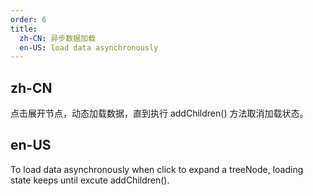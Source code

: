 ```yaml
---
order: 6
title:
  zh-CN: 异步数据加载
  en-US: load data asynchronously
---
```


## zh-CN

点击展开节点，动态加载数据，直到执行 addChildren() 方法取消加载状态。

## en-US

To load data asynchronously when click to expand a treeNode, loading state keeps until excute addChildren().
